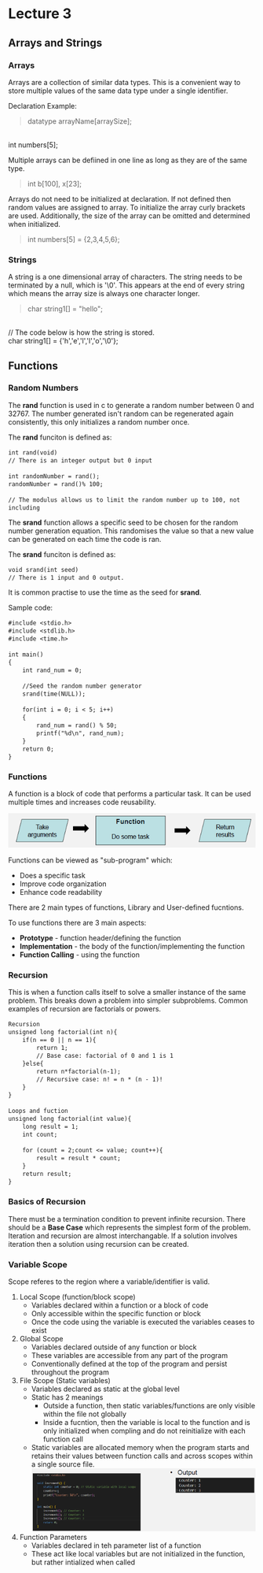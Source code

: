 # Lecture 3

## Arrays and Strings

### Arrays

Arrays are a collection of similar data types.
This is a convenient way to store multiple values of the same data type under a single identifier.

Declaration Example:
 > datatype arrayName[arraySize];
 <br>
 int numbers[5];

Multiple arrays can be defiined in one line as long as they are of the same type.

> int b[100], x[23];

Arrays do not need to be initialized at declaration. If not defined then random values are assigned to array. 
To initialize the array curly brackets are used. Additionally, the size of the array can be omitted and determined when initialized.
> int numbers[5] = {2,3,4,5,6};

### Strings

A string is a one dimensional array of characters. The string needs to be terminated by a null, which is '\0'. This appears at the end of every string which means the array size is always one character longer.

> char string1[] = "hello";
<br>
// The code below is how the string is stored.<br>
 char string1[] = {'h','e','l','l','o','\0'};

## Functions

### Random Numbers

The **rand** function is used in c to generate a random number between 0 and 32767. The number generated isn't random can be regenerated again consistently, this only initializes a random number once.

The **rand** funciton is defined as:
```
int rand(void)
// There is an integer output but 0 input

int randomNumber = rand();
randomNumber = rand()% 100;

// The modulus allows us to limit the random number up to 100, not including
```

The **srand** function allows a specific seed to be chosen for the random number generation equation. This randomises the value so that a new value can be generated on each time the code is ran. 

The **srand** funciton is defined as:
```
void srand(int seed)
// There is 1 input and 0 output.
```
It is common practise to use the time as the seed for **srand**.

Sample code:
```
#include <stdio.h>
#include <stdlib.h>
#include <time.h>

int main()
{
    int rand_num = 0;

    //Seed the random number generator
    srand(time(NULL));

    for(int i = 0; i < 5; i++)
    {
        rand_num = rand() % 50;
        printf("%d\n", rand_num);    
    }
    return 0;
}
```
### Functions
A function is a block of code that performs a particular task. It can be used multiple times and increases code reusability.


![Flow chart of a Function](Function_Diagram.png)

Functions can be viewed as "sub-program" which:
* Does a specific task
* Improve code organization
* Enhance code readability
  
There are 2 main types of functions, Library and User-defined fucntions.

To use functions there are 3 main aspects:
* **Prototype** - function header/defining the function
* **Implementation** - the body of the function/implementing the function
* **Function Calling** - using the function

### Recursion

This is when a function calls itself to solve a smaller instance of the same problem. This breaks down a problem into simpler subproblems.
Common examples of recursion are factorials or powers.

```
Recursion
unsigned long factorial(int n){
    if(n == 0 || n == 1){
        return 1; 
        // Base case: factorial of 0 and 1 is 1
    }else{
        return n*factorial(n-1);
        // Recursive case: n! = n * (n - 1)!
    }
}

Loops and fuction
unsigned long factorial(int value){
    long result = 1;
    int count;

    for (count = 2;count <= value; count++){
        result = result * count;
    }
    return result;
}
```

### Basics of Recursion

There must be a termination condition to prevent infinite recursion.
There should be a __Base Case__ which represents the simplest form of the problem.
Iteration and recursion are almost interchangable. If a solution involves iteration then a solution using recursion can be created.

### Variable Scope

Scope referes to the region where a variable/identifier is valid.

1. Local Scope (function/block scope)
   * Variables declared within a function or a block of code
   * Only accessible within the specific function or block
   * Once the code using the variable is executed the variables ceases to exist
2. Global Scope
   * Variables declared outside of any function or block
   * These variables are accessible from any part of the program
   * Conventionally defined at the top of the program and persist throughout the program
3. File Scope (Static variables)
   * Variables declared as static at the global level
   * Static has 2 meanings
     * Outside a function, then static variables/functions are only visible within the file not globally
     * Inside a fucntion, then the variable is local to the function and is only initialized when compling and do not reinitialize with each function call
   * Static variables are allocated memory when the program starts and retains their values between function calls and across scopes within a single source file.
    ![Example of Static Variables](static_var.png)
4. Function Parameters
   * Variables declared in teh parameter list of a function
   * These act like local variables but are not initialized in the function, but rather intialized when called
  
